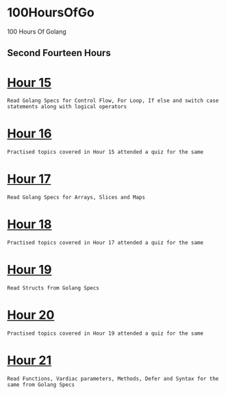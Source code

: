 # 100HoursOfGo
100 Hours Of Golang
## Second Fourteen Hours

# [Hour 15](hour15.go)
    Read Golang Specs for Control Flow, For Loop, If else and switch case statements along with logical operators

# [Hour 16](hour16.go)
    Practised topics covered in Hour 15 attended a quiz for the same

# [Hour 17](hour17.go)
    Read Golang Specs for Arrays, Slices and Maps

# [Hour 18](hour18.go)
    Practised topics covered in Hour 17 attended a quiz for the same

# [Hour 19](hour19.go)
    Read Structs from Golang Specs

# [Hour 20](hour20.go)
    Practised topics covered in Hour 19 attended a quiz for the same

# [Hour 21](hour21.go)
    Read Functions, Vardiac parameters, Methods, Defer and Syntax for the same from Golang Specs


